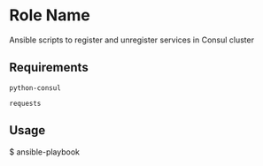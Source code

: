 Role Name
=========

Ansible scripts to register and unregister services in Consul cluster

Requirements
------------

    python-consul

    requests

Usage
----------------

$ ansible-playbook 
